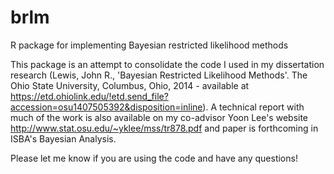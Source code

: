 # brlm
R package for implementing Bayesian restricted likelihood methods

This package is an attempt to consolidate the code I used in my dissertation research (Lewis, John R., 'Bayesian Restricted Likelihood Methods'. The Ohio State University, Columbus, Ohio, 2014 - available at https://etd.ohiolink.edu/!etd.send_file?accession=osu1407505392&disposition=inline). A technical report with much of the work is also available on my co-advisor Yoon Lee's website http://www.stat.osu.edu/~yklee/mss/tr878.pdf and paper is forthcoming in ISBA's Bayesian Analysis. 
 
Please let me know if you are using the code and have any questions!
